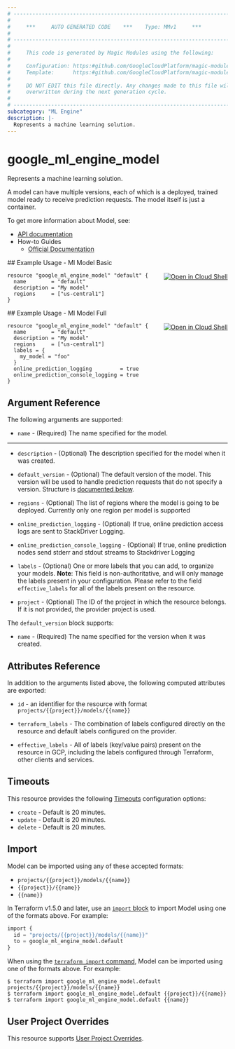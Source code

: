 ```yaml
---
# ----------------------------------------------------------------------------
#
#     ***     AUTO GENERATED CODE    ***    Type: MMv1     ***
#
# ----------------------------------------------------------------------------
#
#     This code is generated by Magic Modules using the following:
#
#     Configuration: https:#github.com/GoogleCloudPlatform/magic-modules/tree/main/mmv1/products/mlengine/Model.yaml
#     Template:      https:#github.com/GoogleCloudPlatform/magic-modules/tree/main/mmv1/templates/terraform/resource.html.markdown.tmpl
#
#     DO NOT EDIT this file directly. Any changes made to this file will be
#     overwritten during the next generation cycle.
#
# ----------------------------------------------------------------------------
subcategory: "ML Engine"
description: |-
  Represents a machine learning solution.
---
```


# google_ml_engine_model

Represents a machine learning solution.

A model can have multiple versions, each of which is a deployed, trained model
ready to receive prediction requests. The model itself is just a container.


To get more information about Model, see:

* [API documentation](https://cloud.google.com/ai-platform/prediction/docs/reference/rest/v1/projects.models)
* How-to Guides
    * [Official Documentation](https://cloud.google.com/ai-platform/prediction/docs/deploying-models)

<div class = "oics-button" style="float: right; margin: 0 0 -15px">
  <a href="https://console.cloud.google.com/cloudshell/open?cloudshell_git_repo=https%3A%2F%2Fgithub.com%2Fterraform-google-modules%2Fdocs-examples.git&cloudshell_image=gcr.io%2Fcloudshell-images%2Fcloudshell%3Alatest&cloudshell_print=.%2Fmotd&cloudshell_tutorial=.%2Ftutorial.md&cloudshell_working_dir=ml_model_basic&open_in_editor=main.tf" target="_blank">
    <img alt="Open in Cloud Shell" src="//gstatic.com/cloudssh/images/open-btn.svg" style="max-height: 44px; margin: 32px auto; max-width: 100%;">
  </a>
</div>
## Example Usage - Ml Model Basic


```hcl
resource "google_ml_engine_model" "default" {
  name        = "default"
  description = "My model"
  regions     = ["us-central1"]
}
```
<div class = "oics-button" style="float: right; margin: 0 0 -15px">
  <a href="https://console.cloud.google.com/cloudshell/open?cloudshell_git_repo=https%3A%2F%2Fgithub.com%2Fterraform-google-modules%2Fdocs-examples.git&cloudshell_image=gcr.io%2Fcloudshell-images%2Fcloudshell%3Alatest&cloudshell_print=.%2Fmotd&cloudshell_tutorial=.%2Ftutorial.md&cloudshell_working_dir=ml_model_full&open_in_editor=main.tf" target="_blank">
    <img alt="Open in Cloud Shell" src="//gstatic.com/cloudssh/images/open-btn.svg" style="max-height: 44px; margin: 32px auto; max-width: 100%;">
  </a>
</div>
## Example Usage - Ml Model Full


```hcl
resource "google_ml_engine_model" "default" {
  name        = "default"
  description = "My model"
  regions     = ["us-central1"]
  labels = {
    my_model = "foo"
  }
  online_prediction_logging         = true
  online_prediction_console_logging = true
}
```

## Argument Reference

The following arguments are supported:


* `name` -
  (Required)
  The name specified for the model.


- - -


* `description` -
  (Optional)
  The description specified for the model when it was created.

* `default_version` -
  (Optional)
  The default version of the model. This version will be used to handle
  prediction requests that do not specify a version.
  Structure is [documented below](#nested_default_version).

* `regions` -
  (Optional)
  The list of regions where the model is going to be deployed.
  Currently only one region per model is supported

* `online_prediction_logging` -
  (Optional)
  If true, online prediction access logs are sent to StackDriver Logging.

* `online_prediction_console_logging` -
  (Optional)
  If true, online prediction nodes send stderr and stdout streams to Stackdriver Logging

* `labels` -
  (Optional)
  One or more labels that you can add, to organize your models.
  **Note**: This field is non-authoritative, and will only manage the labels present in your configuration.
  Please refer to the field `effective_labels` for all of the labels present on the resource.

* `project` - (Optional) The ID of the project in which the resource belongs.
    If it is not provided, the provider project is used.


<a name="nested_default_version"></a>The `default_version` block supports:

* `name` -
  (Required)
  The name specified for the version when it was created.

## Attributes Reference

In addition to the arguments listed above, the following computed attributes are exported:

* `id` - an identifier for the resource with format `projects/{{project}}/models/{{name}}`

* `terraform_labels` -
  The combination of labels configured directly on the resource
   and default labels configured on the provider.

* `effective_labels` -
  All of labels (key/value pairs) present on the resource in GCP, including the labels configured through Terraform, other clients and services.


## Timeouts

This resource provides the following
[Timeouts](https://developer.hashicorp.com/terraform/plugin/sdkv2/resources/retries-and-customizable-timeouts) configuration options:

- `create` - Default is 20 minutes.
- `update` - Default is 20 minutes.
- `delete` - Default is 20 minutes.

## Import


Model can be imported using any of these accepted formats:

* `projects/{{project}}/models/{{name}}`
* `{{project}}/{{name}}`
* `{{name}}`


In Terraform v1.5.0 and later, use an [`import` block](https://developer.hashicorp.com/terraform/language/import) to import Model using one of the formats above. For example:

```tf
import {
  id = "projects/{{project}}/models/{{name}}"
  to = google_ml_engine_model.default
}
```

When using the [`terraform import` command](https://developer.hashicorp.com/terraform/cli/commands/import), Model can be imported using one of the formats above. For example:

```
$ terraform import google_ml_engine_model.default projects/{{project}}/models/{{name}}
$ terraform import google_ml_engine_model.default {{project}}/{{name}}
$ terraform import google_ml_engine_model.default {{name}}
```

## User Project Overrides

This resource supports [User Project Overrides](https://registry.terraform.io/providers/hashicorp/google/latest/docs/guides/provider_reference#user_project_override).
